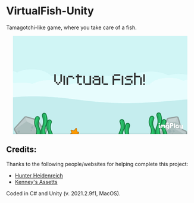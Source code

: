 # VirtualFish-Unity
Tamagotchi-like game, where you take care of a fish.

<img style="display: block; 
           margin-left: auto;
           margin-right: auto;"
     src="Media/Gifs/VirtualFish-Preview_02202022.GIF">

## Credits:

Thanks to the following people/websites for helping complete this project:

* [Hunter Heidenreich](https://www.youtube.com/playlist?list=PLbCx65TBvT-QgTitVMCWGH1HQW_YfdMDK)
* [Kenney's Assetts](https://www.kenney.nl)


Coded in C# and Unity (v. 2021.2.9f1, MacOS).
